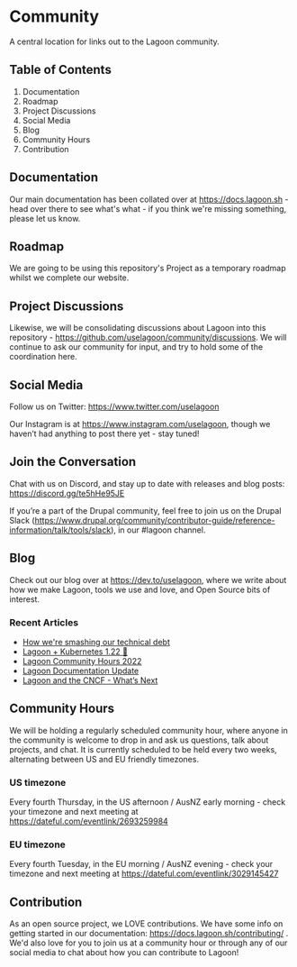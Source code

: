 # Community
A central location for links out to the Lagoon community.

## Table of Contents
1. Documentation
2. Roadmap
3. Project Discussions
4. Social Media
5. Blog
6. Community Hours
7. Contribution


## Documentation
Our main documentation has been collated over at https://docs.lagoon.sh - head over there to see what's what - if you think we're missing something, please let us know.

## Roadmap
We are going to be using this repository's Project as a temporary roadmap whilst we complete our website.

## Project Discussions
Likewise, we will be consolidating discussions about Lagoon into this repository - https://github.com/uselagoon/community/discussions. We will continue to ask our community for input, and try to hold some of the coordination here.

## Social Media

Follow us on Twitter: https://www.twitter.com/uselagoon

Our Instagram is at https://www.instagram.com/uselagoon, though we haven’t had anything to post there yet - stay tuned!

## Join the Conversation

Chat with us on Discord, and stay up to date with releases and blog posts: https://discord.gg/te5hHe95JE

If you’re a part of the Drupal community, feel free to join us on the Drupal Slack (https://www.drupal.org/community/contributor-guide/reference-information/talk/tools/slack), in our #lagoon channel. 

## Blog

Check out our blog over at https://dev.to/uselagoon, where we write about how we make Lagoon, tools we use and love, and Open Source bits of interest.

### Recent Articles
<!--START_SECTION:devtofeed-->
* [How we&#39;re smashing our technical debt](https:&#x2F;&#x2F;dev.to&#x2F;uselagoon&#x2F;how-were-smashing-our-technical-debt-2m20)
* [Lagoon + Kubernetes 1.22 🥳](https:&#x2F;&#x2F;dev.to&#x2F;uselagoon&#x2F;lagoon-kubernetes-122-ek8)
* [Lagoon Community Hours 2022](https:&#x2F;&#x2F;dev.to&#x2F;uselagoon&#x2F;lagoon-community-hours-2022-4bd4)
* [Lagoon Documentation Update](https:&#x2F;&#x2F;dev.to&#x2F;uselagoon&#x2F;lagoon-documentation-update-5clm)
* [Lagoon and the CNCF - What’s Next](https:&#x2F;&#x2F;dev.to&#x2F;uselagoon&#x2F;lagoon-and-the-cncf-whats-next-41k)
<!--END_SECTION:devtofeed-->

## Community Hours

We will be holding a regularly scheduled community hour, where anyone in the community is welcome to drop in and ask us questions, talk about projects, and chat.
It is currently scheduled to be held every two weeks, alternating between US and EU friendly timezones.

### US timezone
Every fourth Thursday, in the US afternoon / AusNZ early morning - check your timezone and next meeting at https://dateful.com/eventlink/2693259984

### EU timezone
Every fourth Tuesday, in the EU morning / AusNZ evening - check your timezone and next meeting at https://dateful.com/eventlink/3029145427

## Contribution

As an open source project, we LOVE contributions. We have some info on getting started in our documentation: https://docs.lagoon.sh/contributing/ . We'd also love for you to join us at a community hour or through any of our social media to chat about how you can contribute to Lagoon!



